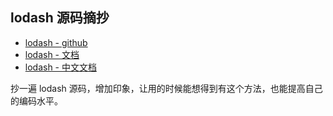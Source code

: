 ## lodash 源码摘抄

- [lodash - github](https://github.com/lodash/lodash)
- [lodash - 文档](https://lodash.com/docs/)
- [lodash - 中文文档](https://www.lodashjs.com/)

抄一遍 lodash 源码，增加印象，让用的时候能想得到有这个方法，也能提高自己的编码水平。